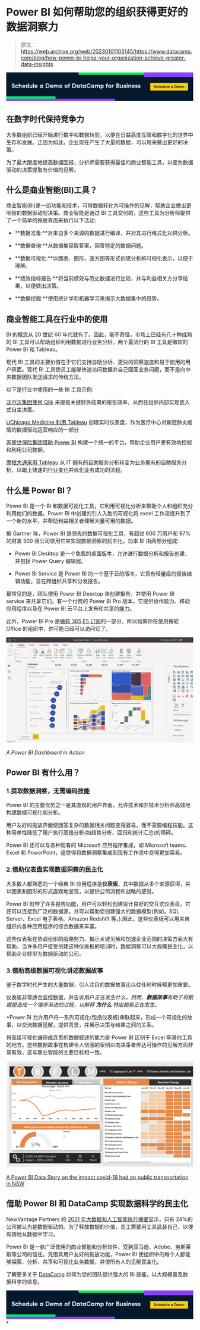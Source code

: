 # Power BI 如何帮助您的组织获得更好的数据洞察力

> 原文：<https://web.archive.org/web/20230101103145/https://www.datacamp.com/blog/how-power-bi-helps-your-organization-achieve-greater-data-insights>

[![](img/aac0e16aad92a315040374b302cf4536.png)](https://web.archive.org/web/20220518141052/https://www.datacamp.com/groups/business)

## 在数字时代保持竞争力

大多数组织已经开始进行数字和数据转型，以便在日益高度互联和数字化的世界中生存和发展。正因为如此，企业现在产生了大量的数据，可以用来做出更好的决策。

为了最大限度地提高数据回报，分析师需要获得最佳的商业智能工具，以便为数据驱动的决策提取有价值的见解。

## 什么是商业智能(BI)工具？

商业智能(BI)是一组功能和技术，可将数据转化为可操作的见解，帮助企业做出更明智的数据驱动型决策。商业智能是通过 BI 工具交付的，这些工具为分析师提供了一个简单的拖放界面来执行以下活动:

*   **数据准备:**对来自多个来源的数据进行编译，并对其进行格式化以供分析。

*   **数据查询:**从数据集获取答案，回答特定的数据问题。

*   **数据可视化:**以图表、图形、直方图等形式创建分析的可视化表示，以便于理解。

*   **绩效指标报告:**将当前绩效与历史数据进行比较，并与利益相关方分享结果，以便做出决策。

*   **数据挖掘:**使用统计学和机器学习来揭示大数据集中的趋势。

## 商业智能工具在行业中的使用

BI 的概念从 20 世纪 60 年代就有了。因此，毫不奇怪，市场上已经有几十种成熟的 BI 工具可以帮助组织利用数据进行业务分析。两个最流行的 BI 工具是微软的 Power BI 和 Tableau。

现代 BI 工具的主要价值在于它们支持自助分析、更快的洞察速度和易于使用的用户界面。现代 BI 工具使员工能够快速访问数据并自己回答业务问题，而不是向中央数据团队发送请求的传统方法。

以下是行业中使用的一些 BI 工具示例:

[沃尔沃集团使用 Qlik](https://web.archive.org/web/20220518141052/https://www.qlik.com/us/resource-library/volvo-groups-journey-to-data-adoption-and-collaboration-with-qlik) 来提高关键财务结果的报告效率，从而在组织内部实现嵌入式自主决策。

[UChicago Medicine 利用 Tableau](https://web.archive.org/web/20220518141052/https://www.tableau.com/solutions/customer/uchicago-medicines-data-driven-response-covid-19) 创建实时仪表盘，作为医疗中心对新冠肺炎疫情的数据驱动运营响应的一部分

[苏黎世保险集团借助 Power BI](https://web.archive.org/web/20220518141052/https://customers.microsoft.com/en-us/story/854431-zurich-insurance-azure-power-bi) 构建一个统一的平台，帮助企业用户更有效地挖掘和利用公司数据。

[摩根大通采用 Tableau](https://web.archive.org/web/20220518141052/https://www.tableau.com/solutions/customer/jpmorgan-chase-chooses-tableau-enable-self-service-analytics-keeping-rapid) 从 IT 拥有的自助服务分析转变为业务拥有的自助服务分析，以跟上快速的行业变化并优化业务成功的流程。

## 什么是 Power BI？

Power BI 是一个 BI 和数据可视化工具，它利用可视化分析来帮助个人和组织充分利用他们的数据。Power BI 中创建的引人入胜的可视化将 excel 工作流提升到了一个新的水平，并帮助利益相关者理解大量可用的数据。

据 Gartner 称，Power BI 是领先的数据可视化工具，有超过 600 万用户和 97%的财富 500 强公司使用它来实现数据洞察的民主化。功率 BI 由两部分组成:

*   Power BI Desktop 是一个免费的桌面版本，允许进行数据分析和报告创建，并包括 Power Query 编辑器。

*   Power BI Service 是 Power BI 的一个基于云的版本，它具有轻量级的报告编辑功能，旨在跨组织共享和分发报告。

最常见的是，团队使用 Power BI Desktop 来创建报告，并使用 Power BI service 来共享它们。有一个付费的 Power BI Pro 版本，它提供协作能力、移动应用程序以及在 Power BI 云平台上发布和共享的能力。

此外，Power BI Pro 是[微软 365 E5 订阅](https://web.archive.org/web/20220518141052/https://www.microsoft.com/en/microsoft-365/enterprise/e5?rtc=1&activetab=pivot%3Aoverviewtab&market=af)的一部分，所以如果你在使用微软 Office 的组织中，你可能已经可以访问它了。

![](img/5ee05712f1c8cbb892c720c2f90a4dc9.png)

*A Power BI Dashboard in Action*

## Power BI 有什么用？

### 1.提取数据洞察，无需编码技能

Power BI 的主要优势之一是其直观的用户界面，允许技术和非技术分析师高效地构建数据可视化和分析。

用户友好的拖放界面使回答复杂的数据相关问题变得容易，而不需要编程技能。这种简单性降低了用户执行高级分析(如趋势分析、回归和统计汇总)的障碍。

Power BI 还可以与各种现有的 Microsoft 应用程序集成，如 Microsoft teams、Excel 和 PowerPoint，这使得将数据洞察集成到现有工作流中变得更加容易。

### 2.借助仪表盘实现数据洞察的民主化

大多数人都熟悉的一个经典 BI 应用程序是**仪表板**，其中数据从多个来源获得，并以图表和图形的形式直观地呈现，以提供公司流程和战略的感觉。

Power BI 附带了许多报告功能，用户可以轻松创建设计良好的交互式仪表盘。它还可以连接到广泛的数据源，并可以帮助您创建强大的数据模型(例如，SQL Server、Excel 电子表格、Amazon Redshift 等。).因此，这些仪表板可以用来自组织内各种应用程序的综合数据来丰富。

这些仪表板在协调组织的战略努力、揭示关键见解和加速企业范围的决策方面大有帮助。当许多用户接受创建这种仪表板的培训时，数据洞察可以大规模民主化，以帮助企业转型为数据驱动的公司。

### 3.借助高级数据可视化讲述数据故事

鉴于数字时代产生的大量数据，引人注目的数据故事比以往任何时候都更加重要。

仪表板非常适合监控数据，并告诉用户*正在发生什么。然而，**数据故事**有助于将数据塑造成一个循序渐进的过程，以解释 ***为什么*** 特定趋势正在发生。*

 *Power BI 允许用户将一系列可视化(包括仪表板)串联起来，形成一个可视化的故事，以交流数据见解，提供背景，并展示决策与结果之间的关系。

将高级可视化编织成连贯的数据叙述的能力是 Power BI 区别于 Excel 等其他工具的地方。这些数据故事在构建令人信服的案例以向决策者传达可操作的见解方面非常有效，这与商业智能的主要目标相一致。

![](img/af19558e1fc0dce1f9a255a880a3982f.png)

[A Power BI Data Story on the impact covid-19 had on public transportation in NSW](https://web.archive.org/web/20220518141052/https://community.powerbi.com/t5/Data-Stories-Gallery/COVID-19-NSW-Transport-Impact/td-p/1193474)

## 借助 Power BI 和 DataCamp 实现数据科学的民主化

NewVantage Partners 的 [2021 年大数据和人工智能执行摘要](https://web.archive.org/web/20220518141052/https://www.newvantage.com/thoughtleadership)显示，只有 24%的公司被认为是数据驱动的。为了释放数据的价值，员工需要用工具武装自己，以便有效地从数据中学习。

Power BI 是一款广泛使用的商业智能和分析软件，受到亚马逊、Adobe、劳斯莱斯等公司的信任。凭借其用户友好的拖放功能，Power BI 使组织中的每个人都能够探索、分析、共享和可视化业务数据，并使所有人的见解民主化。

了解更多关于 [DataCamp](https://web.archive.org/web/20220518141052/https://www.datacamp.com/discover/power-bi-essential-training?utm_source=fb_paid&utm_medium=cpc&utm_campaign=Prospecting&utm_term=prospecting&utm_content=powerBI) 如何为您的团队提供强大的 BI 技能，以大规模普及数据科学的信息。

[![](img/aac0e16aad92a315040374b302cf4536.png)](https://web.archive.org/web/20220518141052/https://www.datacamp.com/groups/business)*